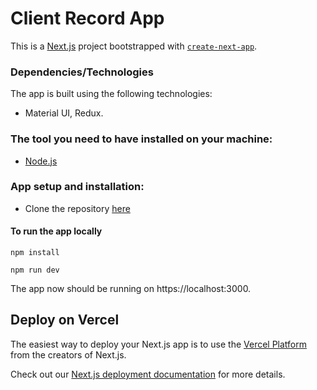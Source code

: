 # Client Record App

This is a [Next.js](https://nextjs.org/) project bootstrapped with [`create-next-app`](https://github.com/vercel/next.js/tree/canary/packages/create-next-app).

### Dependencies/Technologies

The app is built using the following technologies:

- Material UI, Redux.

### The tool you need to have installed on your machine:

- [Node.js](https://nodejs.org/en/download/)

### App setup and installation:

- Clone the repository [here](https://github.com/hariclerry/flawless-client-lists)

#### To run the app locally

```
npm install
```

```
npm run dev
```

The app now should be running on https://localhost:3000.

## Deploy on Vercel

The easiest way to deploy your Next.js app is to use the [Vercel Platform](https://vercel.com/new?utm_medium=default-template&filter=next.js&utm_source=create-next-app&utm_campaign=create-next-app-readme) from the creators of Next.js.

Check out our [Next.js deployment documentation](https://nextjs.org/docs/deployment) for more details.
